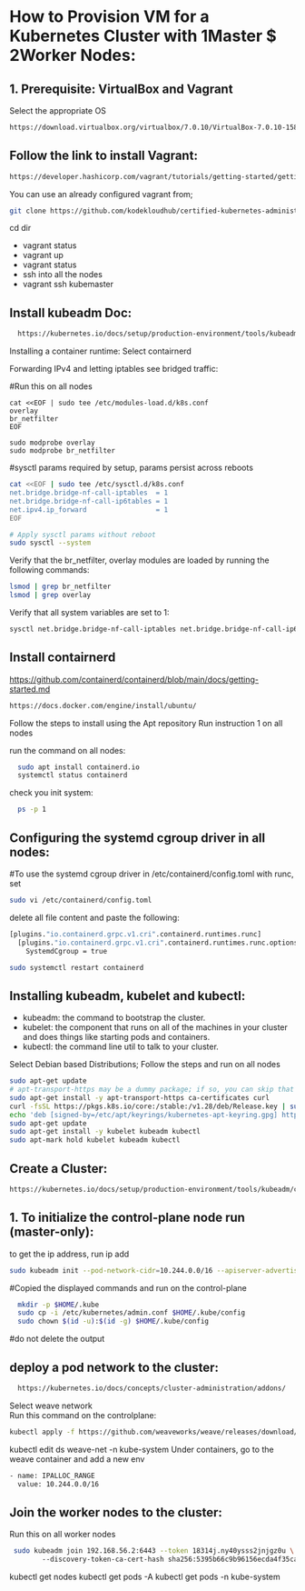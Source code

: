 How to Provision VM for a Kubernetes Cluster with 1Master $ 2Worker Nodes:
==========================================================================
## 1. Prerequisite: VirtualBox and Vagrant
Select the appropriate OS
```sh
https://download.virtualbox.org/virtualbox/7.0.10/VirtualBox-7.0.10-158379-Win.exe
```
## Follow the link to install Vagrant:
```sh
https://developer.hashicorp.com/vagrant/tutorials/getting-started/getting-started-install
```
You can use an already configured vagrant from;
```sh
git clone https://github.com/kodekloudhub/certified-kubernetes-administrator-course.git
```
cd dir
- vagrant status
- vagrant up
- vagrant status
- ssh into all the nodes
- vagrant ssh kubemaster

## Install kubeadm Doc:
```ss
  https://kubernetes.io/docs/setup/production-environment/tools/kubeadm/install-kubeadm/
```
Installing a container runtime:
Select contairnerd

Forwarding IPv4 and letting iptables see bridged traffic:

#Run this on all nodes
```ssh
cat <<EOF | sudo tee /etc/modules-load.d/k8s.conf
overlay
br_netfilter
EOF

sudo modprobe overlay
sudo modprobe br_netfilter
```
#sysctl params required by setup, params persist across reboots
```sh
cat <<EOF | sudo tee /etc/sysctl.d/k8s.conf
net.bridge.bridge-nf-call-iptables  = 1
net.bridge.bridge-nf-call-ip6tables = 1
net.ipv4.ip_forward                 = 1
EOF

# Apply sysctl params without reboot
sudo sysctl --system
```

Verify that the br_netfilter, overlay modules are loaded by running the following commands:
```sh
lsmod | grep br_netfilter
lsmod | grep overlay
```
Verify that all system variables are set to 1:
```sh
sysctl net.bridge.bridge-nf-call-iptables net.bridge.bridge-nf-call-ip6tables net.ipv4.ip_forward
```
## Install contairnerd

https://github.com/containerd/containerd/blob/main/docs/getting-started.md
```sh
https://docs.docker.com/engine/install/ubuntu/
```
Follow the steps to install using the Apt repository
Run instruction 1 on all nodes

run the command on all nodes:
```sh
  sudo apt install containerd.io
  systemctl status containerd
```
check you init system:
```sh
  ps -p 1
```
## Configuring the systemd cgroup driver in all nodes:
#To use the systemd cgroup driver in /etc/containerd/config.toml with runc, set
```sh
sudo vi /etc/containerd/config.toml
```
delete all file content and paste the following:
```sh
[plugins."io.containerd.grpc.v1.cri".containerd.runtimes.runc]
  [plugins."io.containerd.grpc.v1.cri".containerd.runtimes.runc.options]
    SystemdCgroup = true  
```
```sh
sudo systemctl restart containerd 
```
## Installing kubeadm, kubelet and kubectl:
- kubeadm: the command to bootstrap the cluster.
- kubelet: the component that runs on all of the machines in your cluster and does things like starting pods and containers.
- kubectl: the command line util to talk to your cluster.

Select Debian based Distributions;
Follow the steps and run on all nodes
```sh
sudo apt-get update
# apt-transport-https may be a dummy package; if so, you can skip that package
sudo apt-get install -y apt-transport-https ca-certificates curl
curl -fsSL https://pkgs.k8s.io/core:/stable:/v1.28/deb/Release.key | sudo gpg --dearmor -o /etc/apt/keyrings/kubernetes-apt-keyring.gpg
echo 'deb [signed-by=/etc/apt/keyrings/kubernetes-apt-keyring.gpg] https://pkgs.k8s.io/core:/stable:/v1.28/deb/ /' | sudo tee /etc/apt/sources.list.d/kubernetes.list
sudo apt-get update
sudo apt-get install -y kubelet kubeadm kubectl
sudo apt-mark hold kubelet kubeadm kubectl
```

## Create a Cluster:
```sh
https://kubernetes.io/docs/setup/production-environment/tools/kubeadm/create-cluster-kubeadm/
```
## 1. To initialize the control-plane node run (master-only):

  to get the ip address, run ip add
```sh  
sudo kubeadm init --pod-network-cidr=10.244.0.0/16 --apiserver-advertise-address=192.168.56.2
```
#Copied the displayed commands and run on the control-plane
```sh
  mkdir -p $HOME/.kube
  sudo cp -i /etc/kubernetes/admin.conf $HOME/.kube/config       
  sudo chown $(id -u):$(id -g) $HOME/.kube/config
```
#do not delete the output

## deploy a pod network to the cluster:
```sh
  https://kubernetes.io/docs/concepts/cluster-administration/addons/
```
Select weave network  
Run this command on the controlplane:
```sh
kubectl apply -f https://github.com/weaveworks/weave/releases/download/v2.8.1/weave-daemonset-k8s.yaml
```
kubectl edit ds weave-net -n kube-system
Under containers, go to the weave container and add a new env 
```sh
- name: IPALLOC_RANGE
  value: 10.244.0.0/16
```
## Join the worker nodes to the cluster:
Run this on all worker nodes
```sh
 sudo kubeadm join 192.168.56.2:6443 --token 18314j.ny40ysss2jnjgz0u \ 
        --discovery-token-ca-cert-hash sha256:5395b66c9b96156ecda4f35caa8f08e7447e6432f77428fbe0202893e502e61f
```
kubectl get nodes
kubectl get pods -A 
kubectl get pods -n kube-system

